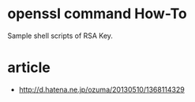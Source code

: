# openssl command How-To

Sample shell scripts of RSA Key.

# article

* http://d.hatena.ne.jp/ozuma/20130510/1368114329

